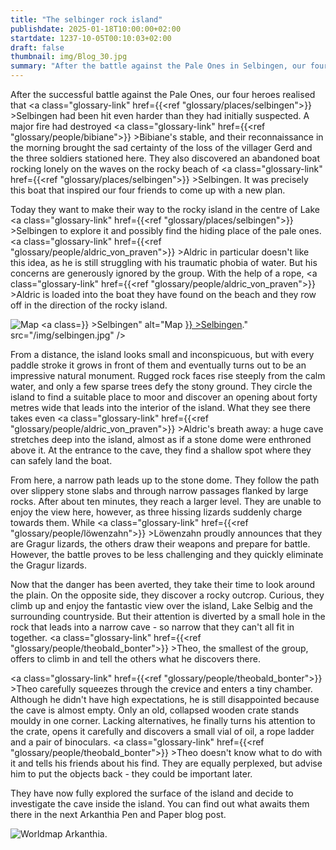 ```yaml
---
title: "The selbinger rock island"
publishdate: 2025-01-18T10:00:00+02:00
startdate: 1237-10-05T00:10:03+02:00
draft: false
thumbnail: img/Blog_30.jpg
summary: "After the battle against the Pale Ones in Selbingen, our four heroes set off on a new adventure. Their destination: the mysterious rocky island in the middle of Lake Selbig, which they suspect to be a possible hiding place for the Pale Ones. Find out what awaits them there here:"
---
```


After the successful battle against the Pale Ones, our four heroes realised that <a class="glossary-link" href={{<ref "glossary/places/selbingen">}} >Selbingen</a> had been hit even harder than they had initially suspected. A major fire had destroyed <a class="glossary-link" href={{<ref "glossary/people/bibiane">}} >Bibiane</a>'s stable, and their reconnaissance in the morning brought the sad certainty of the loss of the villager Gerd and the three soldiers stationed here. They also discovered an abandoned boat rocking lonely on the waves on the rocky beach of <a class="glossary-link" href={{<ref "glossary/places/selbingen">}} >Selbingen</a>. It was precisely this boat that inspired our four friends to come up with a new plan.

Today they want to make their way to the rocky island in the centre of Lake <a class="glossary-link" href={{<ref "glossary/places/selbingen">}} >Selbingen</a> to explore it and possibly find the hiding place of the pale ones. <a class="glossary-link" href={{<ref "glossary/people/aldric_von_praven">}} >Aldric</a> in particular doesn't like this idea, as he is still struggling with his traumatic phobia of water. But his concerns are generously ignored by the group. With the help of a rope, <a class="glossary-link" href={{<ref "glossary/people/aldric_von_praven">}} >Aldric</a> is loaded into the boat they have found on the beach and they row off in the direction of the rocky island.

<div class="img-max center">
  <img class="img-fluid" title="Map <a class="glossary-link" href={{<ref "glossary/places/selbingen">}} >Selbingen</a>" alt="Map <a class="glossary-link" href={{<ref "glossary/places/selbingen">}} >Selbingen</a>." src="/img/selbingen.jpg" />
</div>

From a distance, the island looks small and inconspicuous, but with every paddle stroke it grows in front of them and eventually turns out to be an impressive natural monument. Rugged rock faces rise steeply from the calm water, and only a few sparse trees defy the stony ground. They circle the island to find a suitable place to moor and discover an opening about forty metres wide that leads into the interior of the island. What they see there takes even <a class="glossary-link" href={{<ref "glossary/people/aldric_von_praven">}} >Aldric</a>'s breath away: a huge cave stretches deep into the island, almost as if a stone dome were enthroned above it. At the entrance to the cave, they find a shallow spot where they can safely land the boat.

From here, a narrow path leads up to the stone dome. They follow the path over slippery stone slabs and through narrow passages flanked by large rocks. After about ten minutes, they reach a larger level. They are unable to enjoy the view here, however, as three hissing lizards suddenly charge towards them. While <a class="glossary-link" href={{<ref "glossary/people/löwenzahn">}} >Löwenzahn</a> proudly announces that they are Gragur lizards, the others draw their weapons and prepare for battle. However, the battle proves to be less challenging and they quickly eliminate the Gragur lizards.

Now that the danger has been averted, they take their time to look around the plain. On the opposite side, they discover a rocky outcrop. Curious, they climb up and enjoy the fantastic view over the island, Lake Selbig and the surrounding countryside. But their attention is diverted by a small hole in the rock that leads into a narrow cave - so narrow that they can't all fit in together. <a class="glossary-link" href={{<ref "glossary/people/theobald_bonter">}} >Theo</a>, the smallest of the group, offers to climb in and tell the others what he discovers there.

<a class="glossary-link" href={{<ref "glossary/people/theobald_bonter">}} >Theo</a> carefully squeezes through the crevice and enters a tiny chamber. Although he didn't have high expectations, he is still disappointed because the cave is almost empty. Only an old, collapsed wooden crate stands mouldy in one corner. Lacking alternatives, he finally turns his attention to the crate, opens it carefully and discovers a small vial of oil, a rope ladder and a pair of binoculars. <a class="glossary-link" href={{<ref "glossary/people/theobald_bonter">}} >Theo</a> doesn't know what to do with it and tells his friends about his find. They are equally perplexed, but advise him to put the objects back - they could be important later.

They have now fully explored the surface of the island and decide to investigate the cave inside the island. You can find out what awaits them there in the next Arkanthia Pen and Paper blog post.

<div class="img-max center">
  <img class="img-fluid" title="Worldmap Arkanthia" alt="Worldmap Arkanthia." src="/img/Arkanthia_Full_Map_Selbingen_Felseninsel.jpg" />
</div>

